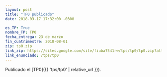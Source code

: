 ```yaml
---
layout: post
title: "TP0 publicado"
date: 2018-03-17 17:32:00 -0300

es_TP: True
nombre_TP: TP0
fecha_entrega: 23 de marzo
fin_cuatrimestre: 2018-08-01
zip: tp0.zip
link_zip: https://sites.google.com/site/fiuba7541rw/tps/tp0/tp0.zip?attredirects=0&d=1
link_enunciado: /tps/tp0
---
```


Publicado el [TP0]({{ 'tps/tp0' | relative_url }}).
